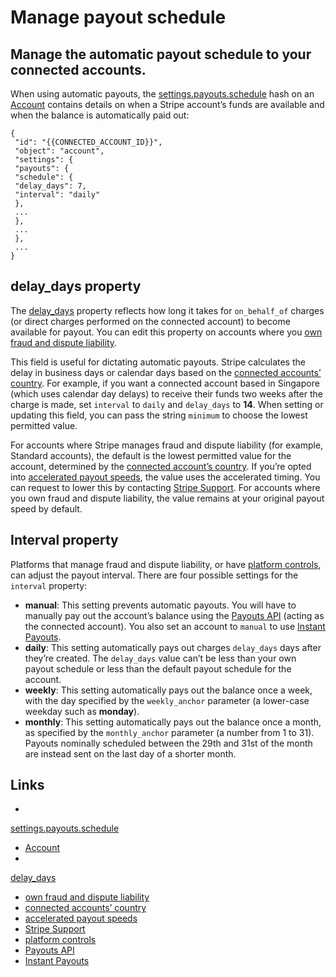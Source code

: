 # Manage payout schedule

## Manage the automatic payout schedule to your connected accounts.

When using automatic payouts, the
[settings.payouts.schedule](https://docs.stripe.com/api/accounts/object#account_object-settings-payouts-schedule)
hash on an [Account](https://docs.stripe.com/api/accounts/object) contains
details on when a Stripe account’s funds are available and when the balance is
automatically paid out:

```
{
 "id": "{{CONNECTED_ACCOUNT_ID}}",
 "object": "account",
 "settings": {
 "payouts": {
 "schedule": {
 "delay_days": 7,
 "interval": "daily"
 },
 ...
 },
 ...
 },
 ...
}
```

## delay_days property

The
[delay_days](https://docs.stripe.com/api/accounts/object#account_object-settings-payouts-schedule-delay_days)
property reflects how long it takes for `on_behalf_of` charges (or direct
charges performed on the connected account) to become available for payout. You
can edit this property on accounts where you [own fraud and dispute
liability](https://docs.stripe.com/connect/accounts).

This field is useful for dictating automatic payouts. Stripe calculates the
delay in business days or calendar days based on the [connected accounts’
country](https://docs.stripe.com/payouts#standard-payout-timing). For example,
if you want a connected account based in Singapore (which uses calendar day
delays) to receive their funds two weeks after the charge is made, set
`interval` to `daily` and `delay_days` to **14**. When setting or updating this
field, you can pass the string `minimum` to choose the lowest permitted value.

For accounts where Stripe manages fraud and dispute liability (for example,
Standard accounts), the default is the lowest permitted value for the account,
determined by the [connected account’s
country](https://docs.stripe.com/payouts#standard-payout-timing). If you’re
opted into [accelerated payout
speeds](https://docs.stripe.com/payouts#accelerated-payout-speeds), the value
uses the accelerated timing. You can request to lower this by contacting [Stripe
Support](https://support.stripe.com/contact). For accounts where you own fraud
and dispute liability, the value remains at your original payout speed by
default.

## Interval property

Platforms that manage fraud and dispute liability, or have [platform
controls](https://docs.stripe.com/connect/platform-controls-for-stripe-dashboard-accounts#control-payout-timing),
can adjust the payout interval. There are four possible settings for the
`interval` property:

- **manual**: This setting prevents automatic payouts. You will have to manually
pay out the account’s balance using the [Payouts
API](https://docs.stripe.com/api#create_payout) (acting as the connected
account). You also set an account to `manual` to use [Instant
Payouts](https://docs.stripe.com/connect/instant-payouts).
- **daily**: This setting automatically pays out charges `delay_days` days after
they’re created. The `delay_days` value can’t be less than your own payout
schedule or less than the default payout schedule for the account.
- **weekly**: This setting automatically pays out the balance once a week, with
the day specified by the `weekly_anchor` parameter (a lower-case weekday such as
**monday**).
- **monthly**: This setting automatically pays out the balance once a month, as
specified by the `monthly_anchor` parameter (a number from 1 to 31). Payouts
nominally scheduled between the 29th and 31st of the month are instead sent on
the last day of a shorter month.

## Links

-
[settings.payouts.schedule](https://docs.stripe.com/api/accounts/object#account_object-settings-payouts-schedule)
- [Account](https://docs.stripe.com/api/accounts/object)
-
[delay_days](https://docs.stripe.com/api/accounts/object#account_object-settings-payouts-schedule-delay_days)
- [own fraud and dispute liability](https://docs.stripe.com/connect/accounts)
- [connected accounts’
country](https://docs.stripe.com/payouts#standard-payout-timing)
- [accelerated payout
speeds](https://docs.stripe.com/payouts#accelerated-payout-speeds)
- [Stripe Support](https://support.stripe.com/contact)
- [platform
controls](https://docs.stripe.com/connect/platform-controls-for-stripe-dashboard-accounts#control-payout-timing)
- [Payouts API](https://docs.stripe.com/api#create_payout)
- [Instant Payouts](https://docs.stripe.com/connect/instant-payouts)